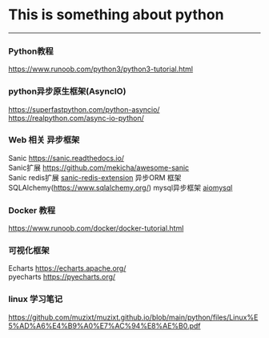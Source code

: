 # This is something about python  
---
### Python教程
https://www.runoob.com/python3/python3-tutorial.html  

### python异步原生框架(AsyncIO) 
https://superfastpython.com/python-asyncio/  
https://realpython.com/async-io-python/  

### Web 相关 异步框架
Sanic https://sanic.readthedocs.io/  
Sanic扩展 https://github.com/mekicha/awesome-sanic  
Sanic redis扩展 [sanic-redis-extension](https://github.com/Relrin/sanic-redis-extension) 
异步ORM 框架 SQLAlchemy(https://www.sqlalchemy.org/)
mysql异步框架 [aiomysql](https://github.com/aio-libs/aiomysql) 

### Docker 教程
https://www.runoob.com/docker/docker-tutorial.html  

### 可视化框架
Echarts https://echarts.apache.org/  
pyecharts https://pyecharts.org/  

### linux 学习笔记
https://github.com/muzixt/muzixt.github.io/blob/main/python/files/Linux%E5%AD%A6%E4%B9%A0%E7%AC%94%E8%AE%B0.pdf  
